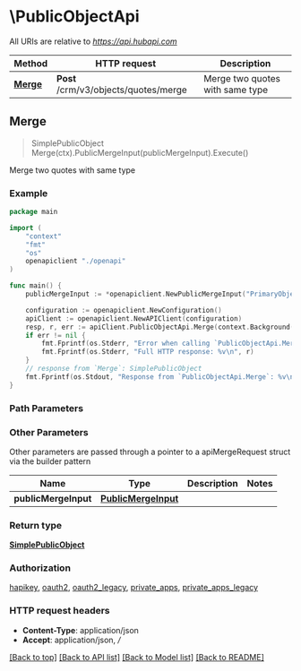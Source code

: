 # \PublicObjectApi

All URIs are relative to *https://api.hubapi.com*

Method | HTTP request | Description
------------- | ------------- | -------------
[**Merge**](PublicObjectApi.md#Merge) | **Post** /crm/v3/objects/quotes/merge | Merge two quotes with same type



## Merge

> SimplePublicObject Merge(ctx).PublicMergeInput(publicMergeInput).Execute()

Merge two quotes with same type

### Example

```go
package main

import (
    "context"
    "fmt"
    "os"
    openapiclient "./openapi"
)

func main() {
    publicMergeInput := *openapiclient.NewPublicMergeInput("PrimaryObjectId_example", "ObjectIdToMerge_example") // PublicMergeInput | 

    configuration := openapiclient.NewConfiguration()
    apiClient := openapiclient.NewAPIClient(configuration)
    resp, r, err := apiClient.PublicObjectApi.Merge(context.Background()).PublicMergeInput(publicMergeInput).Execute()
    if err != nil {
        fmt.Fprintf(os.Stderr, "Error when calling `PublicObjectApi.Merge``: %v\n", err)
        fmt.Fprintf(os.Stderr, "Full HTTP response: %v\n", r)
    }
    // response from `Merge`: SimplePublicObject
    fmt.Fprintf(os.Stdout, "Response from `PublicObjectApi.Merge`: %v\n", resp)
}
```

### Path Parameters



### Other Parameters

Other parameters are passed through a pointer to a apiMergeRequest struct via the builder pattern


Name | Type | Description  | Notes
------------- | ------------- | ------------- | -------------
 **publicMergeInput** | [**PublicMergeInput**](PublicMergeInput.md) |  | 

### Return type

[**SimplePublicObject**](SimplePublicObject.md)

### Authorization

[hapikey](../README.md#hapikey), [oauth2](../README.md#oauth2), [oauth2_legacy](../README.md#oauth2_legacy), [private_apps](../README.md#private_apps), [private_apps_legacy](../README.md#private_apps_legacy)

### HTTP request headers

- **Content-Type**: application/json
- **Accept**: application/json, */*

[[Back to top]](#) [[Back to API list]](../README.md#documentation-for-api-endpoints)
[[Back to Model list]](../README.md#documentation-for-models)
[[Back to README]](../README.md)

